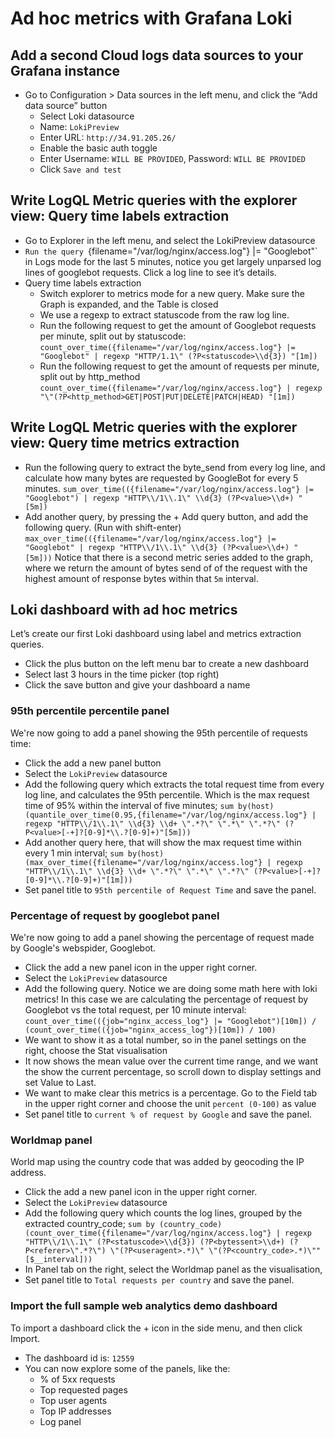 # Ad hoc metrics with Grafana Loki

## Add a second Cloud logs data sources to your Grafana instance

- Go to Configuration > Data sources in the left menu, and click the “Add data source” button
  - Select Loki datasource
  - Name: `LokiPreview`
  - Enter URL: `http://34.91.205.26/` 
  - Enable the basic auth toggle
  - Enter Username: `WILL BE PROVIDED`, Password: `WILL BE PROVIDED`
  - Click `Save and test`

## Write LogQL Metric queries with the explorer view: Query time labels extraction

- Go to Explorer  in the left menu, and select the LokiPreview datasource
- `Run the query `{filename="/var/log/nginx/access.log"} |= "Googlebot"` in Logs mode for the last 5 minutes, notice you get largely unparsed log lines of googlebot requests. Click a log line to see it’s details.
- Query time labels extraction
  - Switch explorer to metrics mode for a new query. Make sure the Graph is expanded, and the Table is closed
  - We use a regexp to extract statuscode from the raw log line.
  - Run the following request to get the amount of Googlebot requests per minute, split out by statuscode: `count_over_time({filename="/var/log/nginx/access.log"} |= "Googlebot" | regexp "HTTP/1.1\" (?P<statuscode>\\d{3}) "[1m])`
  - Run the following request to get the amount of requests per minute, split out by http_method `count_over_time({filename="/var/log/nginx/access.log"} | regexp "\"(?P<http_method>GET|POST|PUT|DELETE|PATCH|HEAD) "[1m])`

## Write LogQL Metric queries with the explorer view: Query time metrics extraction

- Run the following query to extract the byte_send from every log line, and calculate how many bytes are requested by GoogleBot for every 5 minutes.
`sum_over_time(({filename="/var/log/nginx/access.log"} |= "Googlebot") | regexp "HTTP\\/1\\.1\" \\d{3} (?P<value>\\d+) " [5m])`
- Add another query, by pressing the + Add query button, and add the following query. (Run with shift-enter)
`max_over_time(({filename="/var/log/nginx/access.log"} |= "Googlebot" | regexp "HTTP\\/1\\.1\" \\d{3} (?P<value>\\d+) " [5m]))`
Notice that there is a second metric series added to the graph, where we return the amount of bytes send of of the request with the highest amount of response bytes within that `5m` interval.

## Loki dashboard with ad hoc metrics

Let’s create our first Loki dashboard using label and metrics extraction queries.

- Click the plus button on the left menu bar to create a new dashboard
- Select last 3 hours in the time picker (top right)
- Click the save button and give your dashboard a name

### 95th percentile percentile panel

We're now going to add a panel showing the 95th percentile of requests time:
- Click the add a new panel button 
- Select the `LokiPreview` datasource
- Add the following query which extracts the total request time from every log line, and calculates the 95th percentile. Which is the max request time of 95% within the interval of five minutes; `sum by(host) (quantile_over_time(0.95,{filename="/var/log/nginx/access.log"} | regexp "HTTP\\/1\\.1\" \\d{3} \\d+ \".*?\" \".*\" \".*?\" (?P<value>[-+]?[0-9]*\\.?[0-9]+)"[5m]))`
- Add another query here, that will show the max request time within every 1 min interval; `sum by(host) (max_over_time({filename="/var/log/nginx/access.log"} | regexp "HTTP\\/1\\.1\" \\d{3} \\d+ \".*?\" \".*\" \".*?\" (?P<value>[-+]?[0-9]*\\.?[0-9]+)"[1m]))`
- Set panel title to `95th percentile of Request Time` and save the panel.
  
### Percentage of request by googlebot panel

We're now going to add a panel showing the percentage of request made by Google's webspider, Googlebot.
- Click the add a new panel icon in the upper right corner.
- Select the `LokiPreview` datasource
- Add the following query. Notice we are doing some math here with loki metrics! In this case we are calculating the percentage of request by Googlebot vs the total request, per 10 minute interval: `count_over_time(({job="nginx_access_log"} |= "Googlebot")[10m]) / (count_over_time(({job="nginx_access_log"})[10m]) / 100)`
- We want to show it as a total number, so in the panel settings on the right, choose the Stat visualisation 
- It now shows the mean value over the current time range, and we want the show the current percentage, so scroll down to display settings and set Value to Last.  
- We want to make clear this metrics is a percentage.  Go to the Field tab in the upper right corner and choose the unit `percent (0-100)` as value
- Set panel title to `current % of request by Google` and save the panel.

### Worldmap panel 

World map using the country code that was added by geocoding the IP address.
- Click the add a new panel icon in the upper right corner.
- Select the `LokiPreview` datasource
- Add the following query which counts the log lines, grouped by the extracted country_code; `sum by (country_code) (count_over_time({filename="/var/log/nginx/access.log"} | regexp "HTTP\\/1\\.1\" (?P<statuscode>\\d{3}) (?P<bytessent>\\d+) (?P<referer>\".*?\") \"(?P<useragent>.*)\" \"(?P<country_code>.*)\""[$__interval]))`
- In Panel tab on the right, select the Worldmap panel as the visualisation,
- Set panel title to `Total requests per country` and save the panel.

### Import the full sample web analytics demo dashboard

To import a dashboard click the + icon in the side menu, and then click Import.
- The dashboard id is: `12559`
- You can now explore some of the panels, like the: 
  - % of 5xx requests
  - Top requested pages
  - Top user agents
  - Top IP addresses
  - Log panel





